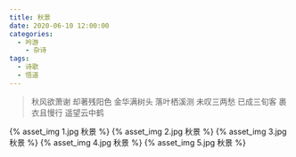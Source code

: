 ```yaml
---
title: 秋景
date: 2020-06-10 12:00:00
categories:
  - 吟游
    - 杂诗
tags:
  - 诗歌
  - 悟道
---
```


> 秋风欲萧谢
> 却著残阳色
> 金华满树头
> 落叶栖溪测
> 未叹三两愁
> 已成三旬客
> 裹衣且慢行
> 遥望云中鹤

{% asset_img 1.jpg 秋景 %}
{% asset_img 2.jpg 秋景 %}
{% asset_img 3.jpg 秋景 %}
{% asset_img 4.jpg 秋景 %}
{% asset_img 5.jpg 秋景 %}